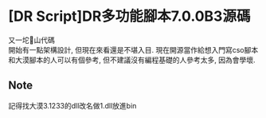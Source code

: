 # [DR Script]DR多功能腳本7.0.0B3源碼
又一坨💩山代碼  
開始有一點架構設計, 但現在來看還是不堪入目.
現在開源當作給想入門寫cso腳本和大漠腳本的人可以有個參考, 但不建議沒有編程基礎的人參考太多, 因為會學壞.

## Note
記得找大漠3.1233的dll改名做1.dll放進bin  

